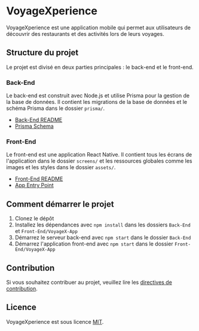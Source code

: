 # VoyageXperience

VoyageXperience est une application mobile qui permet aux utilisateurs de découvrir des restaurants et des activités lors de leurs voyages.

## Structure du projet

Le projet est divisé en deux parties principales : le back-end et le front-end.

### Back-End

Le back-end est construit avec Node.js et utilise Prisma pour la gestion de la base de données. Il contient les migrations de la base de données et le schéma Prisma dans le dossier `prisma/`.

- [Back-End README](Back-End/README.md)
- [Prisma Schema](Back-End/prisma/schema.prisma)

### Front-End

Le front-end est une application React Native. Il contient tous les écrans de l'application dans le dossier `screens/` et les ressources globales comme les images et les styles dans le dossier `assets/`.

- [Front-End README](Front-End/.expo/README.md)
- [App Entry Point](Front-End/VoyageX-App/App.js)

## Comment démarrer le projet

1. Clonez le dépôt
2. Installez les dépendances avec `npm install` dans les dossiers `Back-End` et `Front-End/VoyageX-App`
3. Démarrez le serveur back-end avec `npm start` dans le dossier `Back-End`
4. Démarrez l'application front-end avec `npm start` dans le dossier `Front-End/VoyageX-App`

## Contribution

Si vous souhaitez contribuer au projet, veuillez lire les [directives de contribution](CONTRIBUTING.md).

## Licence

VoyageXperience est sous licence [MIT](LICENSE).

